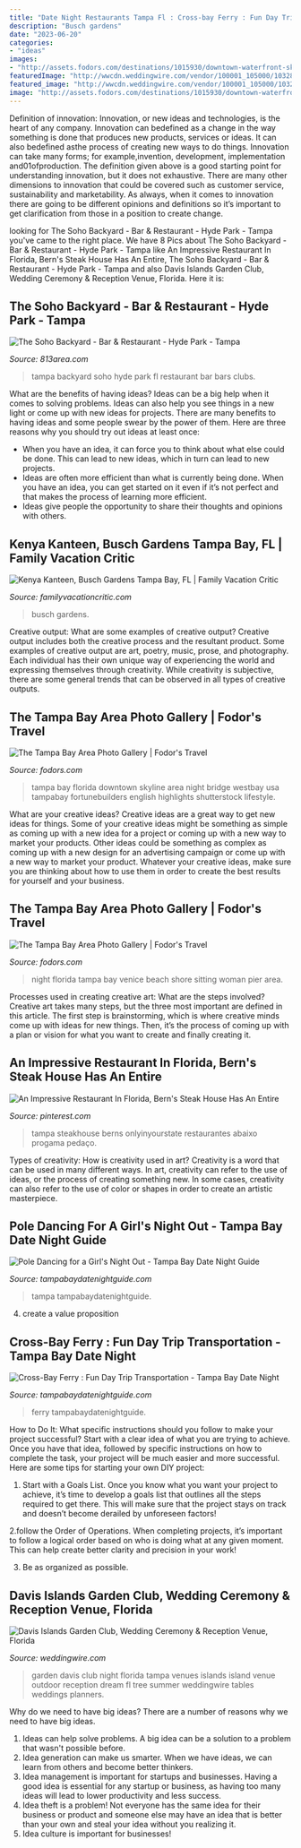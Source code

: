 ```yaml
---
title: "Date Night Restaurants Tampa Fl : Cross-bay Ferry : Fun Day Trip Transportation"
description: "Busch gardens"
date: "2023-06-20"
categories:
- "ideas"
images:
- "http://assets.fodors.com/destinations/1015930/downtown-waterfront-skyline-bridge-night-tampa-bay-florida-usa_980x650.jpg"
featuredImage: "http://wwcdn.weddingwire.com/vendor/100001_105000/103280/thumbnails/1200x1200_1414691900838-981770504955996247939338089464o.jpg"
featured_image: "http://wwcdn.weddingwire.com/vendor/100001_105000/103280/thumbnails/1200x1200_1414691900838-981770504955996247939338089464o.jpg"
image: "http://assets.fodors.com/destinations/1015930/downtown-waterfront-skyline-bridge-night-tampa-bay-florida-usa_980x650.jpg"
---
```



Definition of innovation:
Innovation, or new ideas and technologies, is the heart of any company. Innovation can bedefined as a change in the way something is done that produces new products, services or ideas. It can also bedefined asthe process of creating new ways to do things. Innovation can take many forms; for example,invention, development, implementation and01ofproduction.
The definition given above is a good starting point for understanding innovation, but it does not exhaustive. There are many other dimensions to innovation that could be covered such as customer service, sustainability and marketability. As always, when it comes to innovation there are going to be different opinions and definitions so it’s important to get clarification from those in a position to create change.

	

		
looking for The Soho Backyard - Bar &amp; Restaurant - Hyde Park - Tampa you've came to the right place. We have 8 Pics about The Soho Backyard - Bar &amp; Restaurant - Hyde Park - Tampa like An Impressive Restaurant In Florida, Bern&#039;s Steak House Has An Entire, The Soho Backyard - Bar &amp; Restaurant - Hyde Park - Tampa and also Davis Islands Garden Club, Wedding Ceremony &amp; Reception Venue, Florida. Here it is:
		
    
## The Soho Backyard - Bar &amp; Restaurant - Hyde Park - Tampa

<img loading=lazy src="https://myareanetwork-photos.s3.amazonaws.com/bizlist_photos/cover/145408_1428942376.jpg?1428942383" onerror="this.onerror=null;this.src='https://tse1.mm.bing.net/th?id=OIP.ytzOTVtBBaesDPWYxq15qQHaCv&amp;pid=15.1';" alt="The Soho Backyard - Bar &amp; Restaurant - Hyde Park - Tampa">

_Source: 813area.com_

>tampa backyard soho hyde park fl restaurant bar bars clubs. 

	

What are the benefits of having ideas?
Ideas can be a big help when it comes to solving problems. Ideas can also help you see things in a new light or come up with new ideas for projects. There are many benefits to having ideas and some people swear by the power of them. Here are three reasons why you should try out ideas at least once: 
- When you have an idea, it can force you to think about what else could be done. This can lead to new ideas, which in turn can lead to new projects. 
- Ideas are often more efficient than what is currently being done. When you have an idea, you can get started on it even if it’s not perfect and that makes the process of learning more efficient. 
- Ideas give people the opportunity to share their thoughts and opinions with others.

    
## Kenya Kanteen, Busch Gardens Tampa Bay, FL | Family Vacation Critic

<img loading=lazy src="https://www.familyvacationcritic.com/uploads/sites/19/2016/12/1bd15791102a77535b3561582b8a7110.jpg" onerror="this.onerror=null;this.src='https://tse1.mm.bing.net/th?id=OIP.xCNgqA7V7xnmvqwtmE2UuwAAAA&amp;pid=15.1';" alt="Kenya Kanteen, Busch Gardens Tampa Bay, FL | Family Vacation Critic">

_Source: familyvacationcritic.com_

>busch gardens. 

	

Creative output: What are some examples of creative output?
Creative output includes both the creative process and the resultant product. Some examples of creative output are art, poetry, music, prose, and photography. Each individual has their own unique way of experiencing the world and expressing themselves through creativity. While creativity is subjective, there are some general trends that can be observed in all types of creative outputs.

    
## The Tampa Bay Area Photo Gallery | Fodor&#039;s Travel

<img loading=lazy src="http://assets.fodors.com/destinations/1015930/downtown-waterfront-skyline-bridge-night-tampa-bay-florida-usa_980x650.jpg" onerror="this.onerror=null;this.src='https://tse1.mm.bing.net/th?id=OIP.6Wnk2-D9JirLwwdf2LqppQHaE6&amp;pid=15.1';" alt="The Tampa Bay Area Photo Gallery | Fodor&#039;s Travel">

_Source: fodors.com_

>tampa bay florida downtown skyline area night bridge westbay usa tampabay fortunebuilders english highlights shutterstock lifestyle. 

	

What are your creative ideas?
Creative ideas are a great way to get new ideas for things. Some of your creative ideas might be something as simple as coming up with a new idea for a project or coming up with a new way to market your products. Other ideas could be something as complex as coming up with a new design for an advertising campaign or come up with a new way to market your product. Whatever your creative ideas, make sure you are thinking about how to use them in order to create the best results for yourself and your business.

    
## The Tampa Bay Area Photo Gallery | Fodor&#039;s Travel

<img loading=lazy src="http://assets.fodors.com/destinations/703470/night-pier-venice-beach-florida_980x650.jpg" onerror="this.onerror=null;this.src='https://tse1.mm.bing.net/th?id=OIP.pk85WJENhnvmbLiWauzhdwHaE6&amp;pid=15.1';" alt="The Tampa Bay Area Photo Gallery | Fodor&#039;s Travel">

_Source: fodors.com_

>night florida tampa bay venice beach shore sitting woman pier area. 

	

Processes used in creating creative art: What are the steps involved?
Creative art takes many steps, but the three most important are defined in this article. The first step is brainstorming, which is where creative minds come up with ideas for new things. Then, it’s the process of coming up with a plan or vision for what you want to create and finally creating it.

    
## An Impressive Restaurant In Florida, Bern&#039;s Steak House Has An Entire

<img loading=lazy src="https://i.pinimg.com/originals/29/99/f9/2999f92e66320f001a58860b415e5fb1.jpg" onerror="this.onerror=null;this.src='https://tse2.mm.bing.net/th?id=OIP.bVP6kQI1I_c_5LYpL0aS9gHaFH&amp;pid=15.1';" alt="An Impressive Restaurant In Florida, Bern&#039;s Steak House Has An Entire">

_Source: pinterest.com_

>tampa steakhouse berns onlyinyourstate restaurantes abaixo progama pedaço. 

	

Types of creativity: How is creativity used in art?
Creativity is a word that can be used in many different ways. In art, creativity can refer to the use of ideas, or the process of creating something new. In some cases, creativity can also refer to the use of color or shapes in order to create an artistic masterpiece.

    
## Pole Dancing For A Girl&#039;s Night Out - Tampa Bay Date Night Guide

<img loading=lazy src="https://tampabaydatenightguide.com/wp-content/uploads/sites/2/2019/10/lotus-fitness-pole-class-facebook.jpg" onerror="this.onerror=null;this.src='https://tse3.mm.bing.net/th?id=OIP.aIXA6yycDK7vI6xYcrajigHaFe&amp;pid=15.1';" alt="Pole Dancing for a Girl&#039;s Night Out - Tampa Bay Date Night Guide">

_Source: tampabaydatenightguide.com_

>tampa tampabaydatenightguide. 

	

4. create a value proposition 

    
## Cross-Bay Ferry : Fun Day Trip Transportation - Tampa Bay Date Night

<img loading=lazy src="http://tampabaydatenightguide.com/wp-content/uploads/sites/2/2018/12/ft4a0037_1200xx5472-3078-0-285.jpg" onerror="this.onerror=null;this.src='https://tse1.mm.bing.net/th?id=OIP.clhAqDNaGlzTg4gaKqNlIQHaEK&amp;pid=15.1';" alt="Cross-Bay Ferry : Fun Day Trip Transportation - Tampa Bay Date Night">

_Source: tampabaydatenightguide.com_

>ferry tampabaydatenightguide. 

	

How to Do It: What specific instructions should you follow to make your project successful?
Start with a clear idea of what you are trying to achieve. Once you have that idea, followed by specific instructions on how to complete the task, your project will be much easier and more successful. Here are some tips for starting your own DIY project:
1. Start with a Goals List. Once you know what you want your project to achieve, it’s time to develop a goals list that outlines all the steps required to get there. This will make sure that the project stays on track and doesn’t become derailed by unforeseen factors!

2.follow the Order of Operations. When completing projects, it’s important to follow a logical order based on who is doing what at any given moment. This can help create better clarity and precision in your work!

3. Be as organized as possible.

    
## Davis Islands Garden Club, Wedding Ceremony &amp; Reception Venue, Florida

<img loading=lazy src="http://wwcdn.weddingwire.com/vendor/100001_105000/103280/thumbnails/1200x1200_1414691900838-981770504955996247939338089464o.jpg" onerror="this.onerror=null;this.src='https://tse4.mm.bing.net/th?id=OIP.7ts1hvgSSsiq12sa61WgLwHaE6&amp;pid=15.1';" alt="Davis Islands Garden Club, Wedding Ceremony &amp; Reception Venue, Florida">

_Source: weddingwire.com_

>garden davis club night florida tampa venues islands island venue outdoor reception dream fl tree summer weddingwire tables weddings planners. 

	

Why do we need to have big ideas?
There are a number of reasons why we need to have big ideas. 
1. Ideas can help solve problems. A big idea can be a solution to a problem that wasn't possible before. 
2. Idea generation can make us smarter. When we have ideas, we can learn from others and become better thinkers. 
3. Idea management is important for startups and businesses. Having a good idea is essential for any startup or business, as having too many ideas will lead to lower productivity and less success. 
4. Idea theft is a problem! Not everyone has the same idea for their business or product and someone else may have an idea that is better than your own and steal your idea without you realizing it. 
5. Idea culture is important for businesses!


